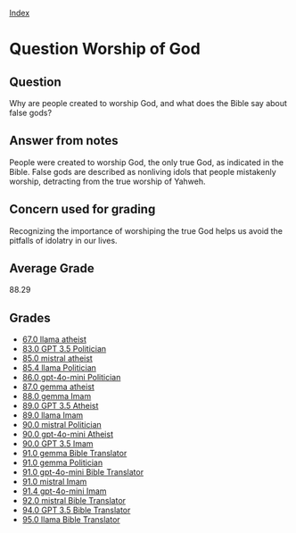 
[Index](../../index.md)
# Question Worship of God
## Question
Why are people created to worship God, and what does the Bible say about false gods?

## Answer from notes
People were created to worship God, the only true God, as indicated in the Bible. False gods are described as nonliving idols that people mistakenly worship, detracting from the true worship of Yahweh.

## Concern used for grading
Recognizing the importance of worshiping the true God helps us avoid the pitfalls of idolatry in our lives.

## Average Grade
88.29

## Grades
 * [67.0 llama atheist](../answers/llama_atheist/Worship_of_God.md)
 * [83.0 GPT 3.5 Politician](../answers/GPT_3.5_Politician/Worship_of_God.md)
 * [85.0 mistral atheist](../answers/mistral_atheist/Worship_of_God.md)
 * [85.4 llama Politician](../answers/llama_Politician/Worship_of_God.md)
 * [86.0 gpt-4o-mini Politician](../answers/gpt-4o-mini_Politician/Worship_of_God.md)
 * [87.0 gemma atheist](../answers/gemma_atheist/Worship_of_God.md)
 * [88.0 gemma Imam](../answers/gemma_Imam/Worship_of_God.md)
 * [89.0 GPT 3.5 Atheist](../answers/GPT_3.5_Atheist/Worship_of_God.md)
 * [89.0 llama Imam](../answers/llama_Imam/Worship_of_God.md)
 * [90.0 mistral Politician](../answers/mistral_Politician/Worship_of_God.md)
 * [90.0 gpt-4o-mini Atheist](../answers/gpt-4o-mini_Atheist/Worship_of_God.md)
 * [90.0 GPT 3.5 Imam](../answers/GPT_3.5_Imam/Worship_of_God.md)
 * [91.0 gemma Bible Translator](../answers/gemma_Bible_Translator/Worship_of_God.md)
 * [91.0 gemma Politician](../answers/gemma_Politician/Worship_of_God.md)
 * [91.0 gpt-4o-mini Bible Translator](../answers/gpt-4o-mini_Bible_Translator/Worship_of_God.md)
 * [91.0 mistral Imam](../answers/mistral_Imam/Worship_of_God.md)
 * [91.4 gpt-4o-mini Imam](../answers/gpt-4o-mini_Imam/Worship_of_God.md)
 * [92.0 mistral Bible Translator](../answers/mistral_Bible_Translator/Worship_of_God.md)
 * [94.0 GPT 3.5 Bible Translator](../answers/GPT_3.5_Bible_Translator/Worship_of_God.md)
 * [95.0 llama Bible Translator](../answers/llama_Bible_Translator/Worship_of_God.md)
